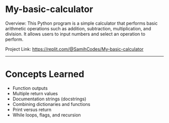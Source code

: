 # My-basic-calculator
Overview: This Python program is a simple calculator that performs basic arithmetic operations such as addition, subtraction, multiplication, and division. It allows users to input numbers and select an operation to perform.

Project Link: https://replit.com/@SamihCodes/My-basic-calculator

---
# Concepts Learned
- Function outputs
- Multiple return values
- Documentation strings (docstrings)
- Combining dictionaries and functions
- Print versus return
- While loops, flags, and recursion
